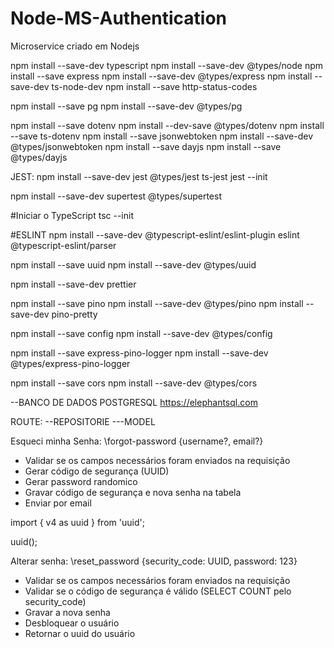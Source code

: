 # Node-MS-Authentication
Microservice criado em Nodejs

npm install --save-dev typescript
npm install --save-dev @types/node 
npm install --save express
npm install --save-dev @types/express
npm install --save-dev ts-node-dev
npm install --save http-status-codes

npm install --save pg
npm install --save-dev @types/pg

npm install --save dotenv
npm install --dev-save @types/dotenv
npm install --save ts-dotenv
npm install --save jsonwebtoken
npm install --save-dev @types/jsonwebtoken 
npm install --save dayjs
npm install --save @types/dayjs

JEST:
npm install --save-dev jest @types/jest ts-jest
jest --init

npm install --save-dev supertest @types/supertest

#Iniciar o TypeScript
tsc --init


#ESLINT
npm install --save-dev @typescript-eslint/eslint-plugin eslint @typescript-eslint/parser

npm install --save uuid
npm install --save-dev @types/uuid

npm install --save-dev prettier

npm install --save pino
npm install --save-dev @types/pino
npm install --save-dev pino-pretty


npm install --save config
npm install --save-dev @types/config


npm install --save express-pino-logger
npm install --save-dev @types/express-pino-logger

npm install --save cors
npm install --save-dev @types/cors


--BANCO DE DADOS POSTGRESQL
https://elephantsql.com

ROUTE:
--REPOSITORIE
---MODEL


Esqueci minha Senha:
	\forgot-password {username?, email?}	

* Validar se os campos necessários foram enviados na requisição
* Gerar código de segurança (UUID)
* Gerar password randomico
* Gravar código de segurança e nova senha na tabela
* Enviar por email

import { v4 as uuid } from 'uuid';


uuid();


Alterar senha:
	\reset_password {security_code: UUID, password: 123}

* Validar se os campos necessários foram enviados na requisição
* Validar se o código de segurança é válido (SELECT COUNT pelo security_code)
* Gravar a nova senha 
* Desbloquear o usuário
* Retornar o uuid do usuário